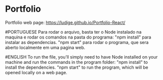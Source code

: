 # Portfolio
Portfolio web page: https://ludige.github.io/Portfolio-React/


#PORTUGUESE
Para rodar o arquivo, basta ter o Node instalado na maquina e rodar os comandos na pasta do programa:
"npm install" para instalar as dependencias.
"npm start" para rodar o programa, que sera aberto localmente em uma pagina web.

#ENGLISH
To run the file, you'll simply need to have Node installed on your machine and run the commands in the program folder:
"npm install" to install the dependencies.
"npm start" to run the program, which will be opened locally on a web page.